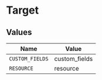 # Target


## Values

| Name            | Value           |
| --------------- | --------------- |
| `CUSTOM_FIELDS` | custom_fields   |
| `RESOURCE`      | resource        |